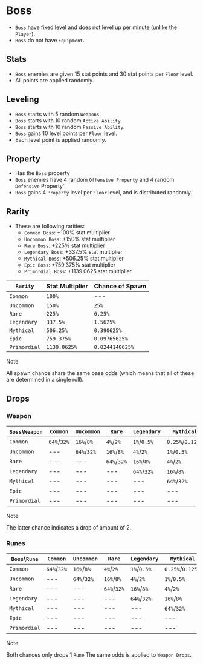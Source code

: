 # Boss

- `Boss` have fixed level and does not level up per minute (unlike the `Player`).
- `Boss` do not have `Equipment`.

## Stats

- `Boss` enemies are given 15 stat points and 30 stat points per `Floor` level.
- All points are applied randomly.

## Leveling

- `Boss` starts with 5 random `Weapons`.
- `Boss` starts with 10 random `Active Ability`.
- `Boss` starts with 10 random `Passive Ability`.
- `Boss` gains 10 level points per `Floor` level.
- Each level point is applied randomly.

## Property

- Has the `Boss` property
- `Boss` enemies have 4 random `Offensive Property` and 4 random `Defensive` Property`
- `Boss` gains 4 `Property` level per `Floor` level, and is distributed randomly.

## Rarity

- These are following rarities:
  - `Common Boss`: +100% stat multiplier
  - `Uncommon Boss`: +150% stat multiplier
  - `Rare Boss`: +225% stat multiplier
  - `Legendary Boss`: +337.5% stat multiplier
  - `Mythical Boss`: +506.25% stat multiplier
  - `Epic Boss`: +759.375% stat multiplier
  - `Primordial Boss`: +1139.0625 stat multiplier

| `Rarity` | Stat Multiplier | Chance of Spawn |
| --- | --- | --- |
| `Common` | `100%` | --- |
| `Uncommon` | `150%` | `25%` |
| `Rare` | `225%` | `6.25%` |
| `Legendary` | `337.5%` | `1.5625%` |
| `Mythical` | `506.25%` | `0.390625%` |
| `Epic` | `759.375%` | `0.09765625%` |
| `Primordial` | `1139.0625%` | `0.0244140625%` |

> [!NOTE]
> All spawn chance share the same base odds (which means that all of these are determined in a single roll).

## Drops

### Weapon

| `Boss`\\`Weapon` | `Common` | `Uncommon` | `Rare` | `Legendary` | `Mythical` | `Epic` | `Primordial` |
| --- | --- | --- | --- | --- | --- | --- | --- |
| `Common` | `64%`/`32%` | `16%`/`8%` | `4%`/`2%` | `1%`/`0.5%` | `0.25%`/`0.125%` | `0.0625%`/`0.03125%` | `0.015625%`/`0%` |
| `Uncommon` | --- | `64%`/`32%` | `16%`/`8%` | `4%`/`2%` | `1%`/`0.5%` | `0.25%`/`0.125%` | `0.0625%`/`0.03125%` |
| `Rare` | --- | --- | `64%`/`32%` | `16%`/`8%` | `4%`/`2%` | `1%`/`0.5%` | `0.25%`/`0.125%` |
| `Legendary` | --- | --- | --- | `64%`/`32%` | `16%`/`8%` | `4%`/`2%` | `1%`/`0.5%` |
| `Mythical` | --- | --- | --- | --- | `64%`/`32%` | `16%`/`8%` | `4%`/`2%` |
| `Epic` | --- | --- | --- | --- | --- | `64%`/`32%` | `16%`/`8%` |
| `Primordial` | --- | --- | --- | --- | --- | --- | `64%`/`32%` |

> [!NOTE]
> The latter chance indicates a drop of amount of 2.

### Runes

| `Boss`\\`Rune` | `Common` | `Uncommon` | `Rare` | `Legendary` | `Mythical` | `Epic` | `Primordial` |
| --- | --- | --- | --- | --- | --- | --- | --- |
| `Common` | `64%`/`32%` | `16%`/`8%` | `4%`/`2%` | `1%`/`0.5%` | `0.25%`/`0.125%` | `0.0625%`/`0.03125%` | `0.015625%`/`0%` |
| `Uncommon` | --- | `64%`/`32%` | `16%`/`8%` | `4%`/`2%` | `1%`/`0.5%` | `0.25%`/`0.125%` | `0.0625%`/`0.03125%` |
| `Rare` | --- | --- | `64%`/`32%` | `16%`/`8%` | `4%`/`2%` | `1%`/`0.5%` | `0.25%`/`0.125%` |
| `Legendary` | --- | --- | --- | `64%`/`32%` | `16%`/`8%` | `4%`/`2%` | `1%`/`0.5%` |
| `Mythical` | --- | --- | --- | --- | `64%`/`32%` | `16%`/`8%` | `4%`/`2%` |
| `Epic` | --- | --- | --- | --- | --- | `64%`/`32%` | `16%`/`8%` |
| `Primordial` | --- | --- | --- | --- | --- | --- | `64%`/`32%` |

> [!NOTE]
> Both chances only drops 1 `Rune`
> The same odds is applied to `Weapon Drops`.
